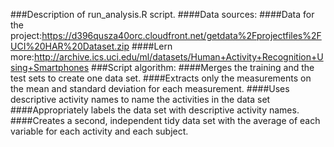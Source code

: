 ###Description of run_analysis.R script.
####Data sources:
####Data for the project:https://d396qusza40orc.cloudfront.net/getdata%2Fprojectfiles%2FUCI%20HAR%20Dataset.zip
####Lern more:http://archive.ics.uci.edu/ml/datasets/Human+Activity+Recognition+Using+Smartphones
###Script algorithm:
####Merges the training and the test sets to create one data set.
####Extracts only the measurements on the mean and standard deviation for each measurement.
####Uses descriptive activity names to name the activities in the data set
####Appropriately labels the data set with descriptive activity names.
####Creates a second, independent tidy data set with the average of each variable for each activity and each subject.

